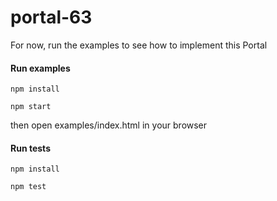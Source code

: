 # portal-63

For now, run the examples to see how to implement this Portal

#### Run examples

```
npm install

npm start
```

then open examples/index.html in your browser

#### Run tests

```
npm install

npm test
```